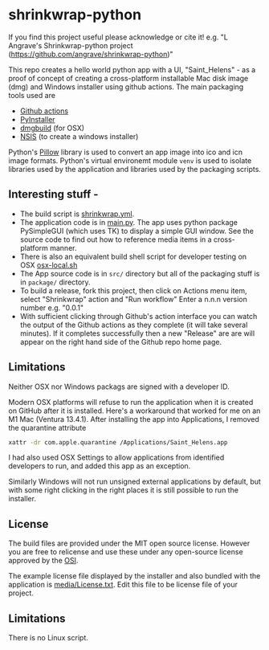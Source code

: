 # shrinkwrap-python

If you find this project useful please acknowledge or cite it! e.g. "L Angrave's Shrinkwrap-python project (https://github.com/angrave/shrinkwrap-python)" 

This repo creates a hello world python app with a UI, "Saint_Helens" - as a proof of concept of creating a cross-platform installable Mac disk image (dmg) and Windows installer using github actions. The main packaging tools used are  

* [Github actions](https://docs.github.com/en/actions)
* [PyInstaller](https://pypi.org/project/pyinstaller/)
* [dmgbuild](https://github.com/dmgbuild/dmgbuild) (for OSX)
* [NSIS](https://sourceforge.net/projects/nsis/) (to create a windows installer)

Python's [Pillow](https://pypi.org/project/Pillow/) library is used to convert an app image into ico and icn image formats. Python's virtual environemt module `venv` is used to isolate libraries used by the application and libraries used by the packaging scripts.

## Interesting stuff -

* The build script is [shrinkwrap.yml](https://github.com/angrave/shrinkwrap-python/blob/main/.github/workflows/shrinkwrap.yml).
* The application code is in [main.py](https://github.com/angrave/shrinkwrap-python/blob/main/src/main.py). The app uses python package PySimpleGUI (which uses TK) to display a simple GUI window. See the source code to find out how to reference media items in a cross-platform manner.
* There is also an equivalent build shell script for developer testing on OSX [osx-local.sh](https://github.com/angrave/shrinkwrap-python/blob/main/package/osx-local.sh)
* The App source code is in `src/` directory but all of the packaging stuff is in `package/` directory.
* To build a release, fork this project, then click on Actions menu item, select "Shrinkwrap" action and "Run workflow" Enter a n.n.n version number e.g. "0.0.1"
* With sufficient clicking through Github's action interface you can watch the output of the Github actions as they complete (it will take several minutes). If it completes successfully then a new "Release" are are will appear on the right hand side of the Github repo home page.

## Limitations

Neither OSX nor Windows packags are signed with a developer ID.

Modern OSX platforms will refuse to run the application when it is created on GitHub after it is installed. 
Here's a workaround that worked for me on an M1 Mac (Ventura 13.4.1). After installing the app into Applications, I removed the quarantine attribute
```sh
xattr -dr com.apple.quarantine /Applications/Saint_Helens.app
````

I had also used OSX Settings to allow applications from identified developers to run, and added this app as an exception.

Similarly Windows will not run unsigned external applications by default, but with some right clicking in the right places it is still possible to run the installer.

## License

The build files are provided under the MIT open source license. However you are free to relicense and use these under any open-source license approved by the [OSI](https://opensource.org/licenses/).

The example license file displayed by the installer and also bundled with the application is [media/License.txt](https://github.com/angrave/shrinkwrap-python/blob/main/media/License.txt). Edit this file to be license file of your project.

## Limitations

There is no Linux script.
